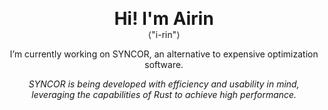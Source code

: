 <div align="center">
  
<strong style="font-size: 2em;">Hi! I'm Airin</strong>  
⟨"i-rin"⟩

I’m currently working on SYNCOR, an alternative to expensive optimization software.

*SYNCOR is being developed with efficiency and usability in mind, leveraging the capabilities of Rust to achieve high performance.*

</div>
